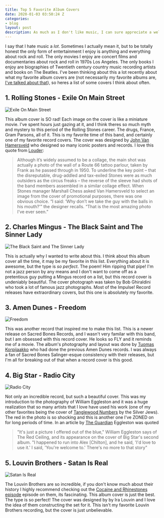 ```yaml
---
title: Top 5 Favorite Album Covers
date: 2020-01-03 03:50:24 Z
categories:
- blog
layout: post
description: As much as I don't like music, I can sure appreciate a well designed album cover.
---
```


I say that I hate music a _lot_. Sometimes I actually mean it, but to be totally honest the only form of entertainment I enjoy is anything and everything about rock and roll. The only movies I enjoy are concert films and documentaries about rock and roll in 1970s Los Angeles. The only books I enjoy are biographies of Twentieth century country music recording artists and books on The Beatles. I've been thinking about this a lot recently about what my favorite album covers are (not necessarily my favorite albums are, <a href="https://codepen.io/conwaydev/full/EgLRGV" class="underline">I've talked about that</a>), so heres a list of some covers I think about often.

## 1. Rolling Stones - Exile On Main Street

<img class="block border border-gray-200" loading="lazy" src="/assets/img/albums/exile-on-main-street.jpg" alt="Exile On Main Street">

This album cover is SO rad! Each image on the cover is like a miniature movie. I've spent hours just gazing at it, and I think theres so much myth and mystery to this period of the Rolling Stones career. The drugs, France, Gram Parsons, all of it. This is my favorite time of this band, and certainly one of my favorite record covers. The cover was designed by <a href="https://en.wikipedia.org/wiki/John_Van_Hamersveld" class="underline">John Van Hamersveld</a> who designed so many iconic posters and records. I love this quote from <a href="https://www.loudersound.com/features/the-story-behind-the-rolling-stones-exile-on-main-street-album-artwork" class="underline">Louder</a>:

<blockquote class="border-l-4 pl-2 border-gray-400 text-gray-600">Although it’s widely assumed to be a collage, the main shot was actually a photo of the wall of a Route 66 tattoo parlour, taken by Frank as he passed through in 1950. To underline the key point – that the disreputable, drug-addled and tax-exiled Stones were as much outsiders as the circus freaks – the reverse of the sleeve had shots of the band members assembled in a similar collage effect. When Stones manager Marshall Chess asked Van Hamersveld to select an image from the cover of promotional purposes, there was one obvious choice. “I said: ‘Why don’t we take the guy with the balls in his mouth?’” the designer recalls. “That is the most amazing photo I’ve ever seen.”</blockquote>
  
## 2. Charles Mingus - The Black Saint and The Sinner Lady

<img class="block border border-gray-200" loading="lazy" src="/assets/img/albums/black-sinner-saint.jpg" alt="The Black Saint and The Sinner Lady">

This is actually why I wanted to write about this. I think about this album cover all the time, it may be my favorite in this list. Everything about it is awesome, but the type is _so perfect_. The poem! Him ripping that pipe! I'm not a jazz person by any means and I don't want to come off as a pretentious guy putting a Mingus record on a list, but this record cover is undeniably beautiful. The cover photograph was taken by Bob Ghiraldini who took a lot of famous jazz photographs. Most of the Impulse! Record releases have extraordinary covers, but this one is absolutely my favorite.

## 3. Amen Dunes - Freedom

<img class="block border border-gray-200" loading="lazy" src="/assets/img/albums/amen-dunes-freedom.jpg" alt="Freedom">

This was another record that inspired me to make this list. This is a newer release on Sacred Bones Records, and I wasn't very familar with this band, but I am obsessed with this record cover. He looks so FLY and it reminds me of a movie. The album's photography and layout was done by <a href="https://www.tuomaskorpijaakko.work/" class="underline">Tuomas Korpijaakko</a> who had done the previous Amen Dunes records. I was always a fan of Sacred Bones Salinger-esque consistency with their releases, but I'm all for breaking out of that when a record cover is this good.

## 4. Big Star - Radio City

<img class="block border border-gray-200" loading="lazy" src="/assets/img/albums/radio-city.jpg" alt="Radio City">

Not only an incredible record, but such a beautiful cover. This was my introduction to the photography of William Eggleston and it was a huge realization that so many artists that I love have used his work (one of my other favorites being the cover of <a href="https://en.wikipedia.org/wiki/Tanglewood_Numbers" class="underline">Tanglewood Numbers</a> by the Silver Jews). The red in the photo is so shocking and this is another one I've ZONED on for long periods of time. In an article by <a href="https://www.theguardian.com/music/2010/jan/14/william-egglestone-rock-photography" class="underline">The Guardian</a> Eggleston was quoted

<blockquote class="border-l-4 pl-2 border-gray-400 text-gray-600">"It's just a picture I offered out of the blue," William Eggleston says of The Red Ceiling, and its appearance on the cover of Big Star's second album. "I ­happened to run into Alex [Chilton], and he said, 'I'd love to use it.' I said, 'You're welcome to.' There's no more to that story"</blockquote>

## 5. Louvin Brothers - Satan Is Real

<img class="block border border-gray-200" loading="lazy" src="/assets/img/albums/satan-is-real.jpg" alt="Satan Is Real">

The Louvin Brothers are so incredible, if you don't know much about their history I highly recommend checking out the <a href="https://cocaineandrhinestones.com/louvin-brothers-running-wild" class="underline">Cocaine and Rhinestones episode</a> episode on them, its fascinating. This album cover is just the best. The type is so perfect! The cover was designed by by Ira Louvin and I love the idea of them constructing the set for it. This isn't my favorite Louvin Brothers recording, but the cover is just unbelievable.